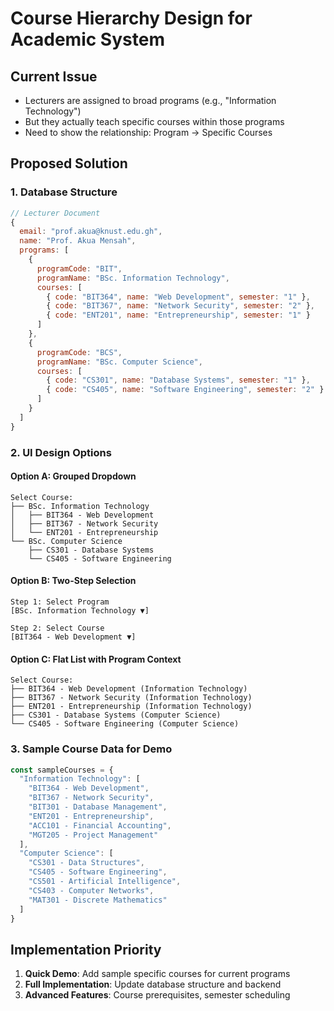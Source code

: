 # Course Hierarchy Design for Academic System

## Current Issue
- Lecturers are assigned to broad programs (e.g., "Information Technology")
- But they actually teach specific courses within those programs
- Need to show the relationship: Program → Specific Courses

## Proposed Solution

### 1. Database Structure
```javascript
// Lecturer Document
{
  email: "prof.akua@knust.edu.gh",
  name: "Prof. Akua Mensah",
  programs: [
    {
      programCode: "BIT",
      programName: "BSc. Information Technology",
      courses: [
        { code: "BIT364", name: "Web Development", semester: "1" },
        { code: "BIT367", name: "Network Security", semester: "2" },
        { code: "ENT201", name: "Entrepreneurship", semester: "1" }
      ]
    },
    {
      programCode: "BCS",
      programName: "BSc. Computer Science", 
      courses: [
        { code: "CS301", name: "Database Systems", semester: "1" },
        { code: "CS405", name: "Software Engineering", semester: "2" }
      ]
    }
  ]
}
```

### 2. UI Design Options

#### Option A: Grouped Dropdown
```
Select Course:
├── BSc. Information Technology
│   ├── BIT364 - Web Development
│   ├── BIT367 - Network Security
│   └── ENT201 - Entrepreneurship
└── BSc. Computer Science
    ├── CS301 - Database Systems
    └── CS405 - Software Engineering
```

#### Option B: Two-Step Selection
```
Step 1: Select Program
[BSc. Information Technology ▼]

Step 2: Select Course
[BIT364 - Web Development ▼]
```

#### Option C: Flat List with Program Context
```
Select Course:
├── BIT364 - Web Development (Information Technology)
├── BIT367 - Network Security (Information Technology)  
├── ENT201 - Entrepreneurship (Information Technology)
├── CS301 - Database Systems (Computer Science)
└── CS405 - Software Engineering (Computer Science)
```

### 3. Sample Course Data for Demo
```javascript
const sampleCourses = {
  "Information Technology": [
    "BIT364 - Web Development",
    "BIT367 - Network Security", 
    "BIT301 - Database Management",
    "ENT201 - Entrepreneurship",
    "ACC101 - Financial Accounting",
    "MGT205 - Project Management"
  ],
  "Computer Science": [
    "CS301 - Data Structures",
    "CS405 - Software Engineering",
    "CS501 - Artificial Intelligence", 
    "CS403 - Computer Networks",
    "MAT301 - Discrete Mathematics"
  ]
}
```

## Implementation Priority
1. **Quick Demo**: Add sample specific courses for current programs
2. **Full Implementation**: Update database structure and backend
3. **Advanced Features**: Course prerequisites, semester scheduling